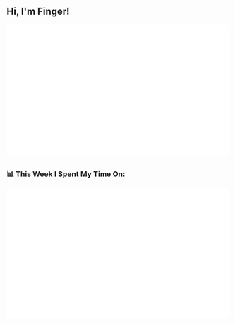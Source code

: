 <h2> Hi, I'm Finger!</h2>

<img align="right" src="https://raw.githubusercontent.com/spianmo/github-stats/master/generated/overview.svg#gh-light-mode-only">

<!-- <img align="right" height="160em" src="https://github-readme-stats-eight-theta.vercel.app/api/top-langs/?username=spianmo&layout=compact&langs_count=8&theme=algolia"/>	 -->
	
```go
package main

type Me struct {
	Name   string
	Job    string
	Code   string
	Skills string
}

func main() {
	me := &Me{
		Name:   "Finger",
		Job:    "Client-side Engineer",
		Code:   "Java, Kotlin, C#, Rust and C++ and Others",
		Skills: "Android, Security, Cross-platform client, NLP, CV, ASR ^o^",
	}
	_ = me
}
```


<h3>📊 This Week I Spent My Time On:</h3>
<img align='right' src="https://raw.githubusercontent.com/spianmo/github-stats/master/generated/languages.svg#gh-light-mode-only">

<!--START_SECTION:waka-->

```txt
Vue.js                 22 hrs 34 mins  ████████████████▓░░░░░░░░   67.20 %
TypeScript             5 hrs 39 mins   ████▒░░░░░░░░░░░░░░░░░░░░   16.87 %
JSON                   2 hrs 18 mins   █▓░░░░░░░░░░░░░░░░░░░░░░░   06.88 %
SCSS                   53 mins         ▓░░░░░░░░░░░░░░░░░░░░░░░░   02.65 %
Java                   42 mins         ▓░░░░░░░░░░░░░░░░░░░░░░░░   02.09 %
```

<!--END_SECTION:waka-->
